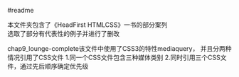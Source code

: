 #readme

本文件夹包含了《HeadFirst HTMLCSS》一书的部分案列<br>
选取了部分有代表性的例子并进行了删改

chap9_lounge-complete该文件中使用了CSS3的特性mediaquery，
并且分两种情况引用了CSS文件
	1.同一个CSS文件包含三种媒体类别
	2.同时引用三个CSS文件，通过先后顺序确定优先级